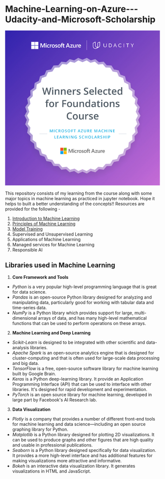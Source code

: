 # Machine-Learning-on-Azure---Udacity-and-Microsoft-Scholarship
![scholarship batch](/images/batch.jpg)

This repository consists of my learning from the course along with some major topics in machine learning as practiced in jupyter notebook. Hope it helps to built a better understanding of the concepts!! 
Resources are provided for the following - 
1. [Introduction to Machine Learning](/resources/Lesson-1.Introduction-to-ML.md)
2. [Principles of Machine Learning](Lesson-2.What-is-ML?.md) 
3. [Model Training](Lesson-3.Model-Training.md) 
4. Supervised and Unsupervised Learning
5. Applications of Machine Learning
6. Managed services for Machine Learning 
7. Responsible AI


## Libraries used in Machine Learning 
1. **Core Framework and Tools**
-	*Python* is a very popular high-level programming language that is great for data science.
-	*Pandas* is an open-source Python library designed for analyzing and manipulating data, particularly good for working with tabular data and time-series data.
-	*NumPy* is a Python library which provides support for large, multi-dimensional arrays of data, and has many high-level mathematical functions that can be used to perform operations on these arrays.

2. **Machine Learning and Deep Learning**
-	*Scikit-Learn* is designed to be integrated with other scientific and data-analysis libraries.
-	*Apache Spark* is an open-source analytics engine that is designed for cluster-computing and that is often used for large-scale data processing and big data.
-	*TensorFlow* is a free, open-source software library for machine learning built by Google Brain.
-	*Keras* is a Python deep-learning library. It provide an Application Programming Interface (API) that can be used to interface with other libraries. It's designed for rapid development and experimentation.
-	*PyTorch* is an open source library for machine learning, developed in large part by Facebook's AI Research lab. 

3. **Data Visualization**
-	*Plotly* is a company that provides a number of different front-end tools for machine learning and data science—including an open source graphing library for Python.
-	*Matplotlib* is a Python library designed for plotting 2D visualizations. It can be used to produce graphs and other figures that are high quality and usable in professional publications.
-	*Seaborn* is a Python library designed specifically for data visualization. It provides a more high-level interface and has additional features for making visualizations more attractive and informative.
-	*Bokeh* is an interactive data visualization library. It generates visualizations in HTML and JavaScript.

